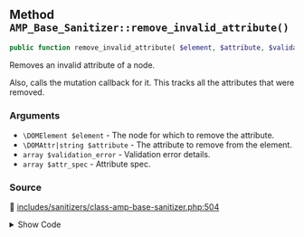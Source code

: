 ## Method `AMP_Base_Sanitizer::remove_invalid_attribute()`

```php
public function remove_invalid_attribute( $element, $attribute, $validation_error = array(), $attr_spec = array() );
```

Removes an invalid attribute of a node.

Also, calls the mutation callback for it. This tracks all the attributes that were removed.

### Arguments

* `\DOMElement $element` - The node for which to remove the attribute.
* `\DOMAttr|string $attribute` - The attribute to remove from the element.
* `array $validation_error` - Validation error details.
* `array $attr_spec` - Attribute spec.

### Source

:link: [includes/sanitizers/class-amp-base-sanitizer.php:504](../../includes/sanitizers/class-amp-base-sanitizer.php#L504-L532)

<details>
<summary>Show Code</summary>

```php
public function remove_invalid_attribute( $element, $attribute, $validation_error = [], $attr_spec = [] ) {
	if ( DevMode::isExemptFromValidation( $element ) ) {
		return false;
	}
	if ( is_string( $attribute ) ) {
		$node = $element->getAttributeNode( $attribute );
	} else {
		$node = $attribute;
	}
	// Catch edge condition (no known possible way to reach).
	if ( ! ( $node instanceof DOMAttr ) || $element !== $node->parentNode ) {
		return false;
	}
	$should_remove = $this->should_sanitize_validation_error( $validation_error, compact( 'node' ) );
	if ( $should_remove ) {
		$allow_empty  = ! empty( $attr_spec[ AMP_Rule_Spec::VALUE_URL ][ AMP_Rule_Spec::ALLOW_EMPTY ] );
		$is_href_attr = ( isset( $attr_spec[ AMP_Rule_Spec::VALUE_URL ] ) && 'href' === $node->nodeName );
		if ( $allow_empty && ! $is_href_attr ) {
			$node->nodeValue = '';
		} else {
			$element->removeAttributeNode( $node );
		}
	}
	return $should_remove;
}
```

</details>
